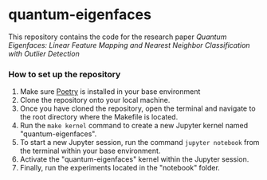 # quantum-eigenfaces

This repository contains the code for the research paper *Quantum Eigenfaces: Linear Feature Mapping and Nearest Neighbor Classification with Outlier Detection* 


### How to set up the repository

1. Make sure [Poetry](https://python-poetry.org/) is installed in your base environment
2. Clone the repository onto your local machine.
3. Once you have cloned the repository, open the terminal and navigate to the root directory where the Makefile is located.
4. Run the `make kernel` command to create a new Jupyter kernel named "quantum-eigenfaces".
5. To start a new Jupyter session, run the command `jupyter notebook` from the terminal within your base environment.
6. Activate the "quantum-eigenfaces" kernel within the Jupyter session.
7. Finally, run the experiments located in the "notebook" folder.
